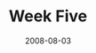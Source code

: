 ---
layout: message
category: message
series: "One"
title: "Week Five"
date: 2008-08-03
audio-description: "Kevin Myers from 12Stone church in Atlanta continues our ONE series."
audio: "http://s3.amazonaws.com/crossroadsaudiomessages/One_Week_5_Kevin_Meyers_8-3-2008.mp3"
audio-title: "One (Week Five)"
audio-duration: "37:21"
notes-description: "Study Notes for One (Week Five) "
notes: "http://www.crossroads.net/players/media/hq/SN_08-03-08.pdf "
notes-title: "One (Week Five) - Study Notes"
program-description: "Program for One (Week Five)."
program: "http://www.crossroads.net/players/media/hq/0802_03Program.pdf"
program-title: "One (Week Five) - Program"
video-description: "Kevin Myers from Atlanta shares his thoughts about unity in the Church."
video-title: "One (Week Five)"
video: "http://s3.amazonaws.com/crossroadsvideomessages/One-week5.mp4"
video-poster: "https://www.crossroads.net/uploadedfiles/one-week5-still.jpg"
---